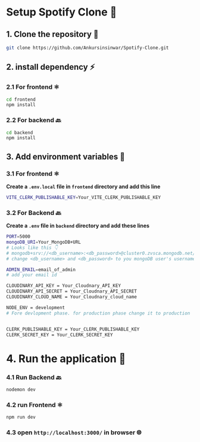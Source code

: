 # Setup Spotify Clone 🎵

## 1. Clone the repository 📌
``` bash
git clone https://github.com/Ankursinsinwar/Spotify-Clone.git
```

## 2. install dependency ⚡

### 2.1 For frontend ⚛️
``` bash
cd frontend
npm install
```
### 2.2 For backend 🔙
```bash
cd backend
npm install
```

## 3. Add environment variables 🌟

### 3.1 For frontend ⚛️
**Create a `.env.local` file in `frontend` directory and add this line**
``` bash
VITE_CLERK_PUBLISHABLE_KEY=Your_VITE_CLERK_PUBLISHABLE_KEY
```

### 3.2 For Backend 🔙
**Create a `.env` file in `backend` directory and add these lines**
```bash
PORT=5000
mongoDB_URI=Your_MongoDB+URL
# Looks like this 👇
# mongodb+srv://<db_username>:<db_password>@cluster0.zvsca.mongodb.net/?retryWrites=true&w=majority&appName=Cluster0
# change <db_username> and <db_password> to you mongoDB user's username and password

ADMIN_EMAIL=email_of_admin
# add your email id

CLOUDINARY_API_KEY = Your_Cloudnary_API_KEY
CLOUDINARY_API_SECRET = Your_Cloudnary_API_SECRET
CLOUDINARY_CLOUD_NAME = Your_Cloudnary_cloud_name

NODE_ENV = development
# Fore devlopment phase. for production phase change it to production


CLERK_PUBLISHABLE_KEY = Your_CLERK_PUBLISHABLE_KEY
CLERK_SECRET_KEY = Your_CLERK_SECRET_KEY
```

# 4. Run the application 🚀
### 4.1 Run Backend 🔙
``` bash
nodemon dev
```

### 4.2 run Frontend ⚛️
``` bash
npm run dev
```

### 4.3 open `http://localhost:3000/` in browser 🌐
